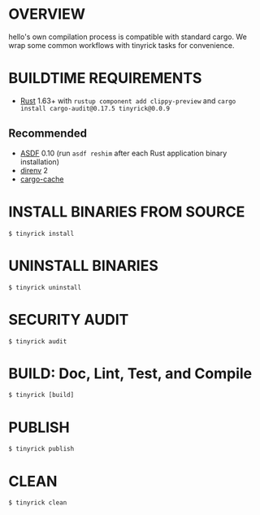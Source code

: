 # OVERVIEW

hello's own compilation process is compatible with standard cargo. We wrap some common workflows with tinyrick tasks for convenience.

# BUILDTIME REQUIREMENTS

* [Rust](https://www.rust-lang.org/en-US/) 1.63+ with `rustup component add clippy-preview` and `cargo install cargo-audit@0.17.5 tinyrick@0.0.9`

## Recommended

* [ASDF](https://asdf-vm.com/) 0.10 (run `asdf reshim` after each Rust application binary installation)
* [direnv](https://direnv.net/) 2
* [cargo-cache](https://crates.io/crates/cargo-cache)

# INSTALL BINARIES FROM SOURCE

```console
$ tinyrick install
```

# UNINSTALL BINARIES

```console
$ tinyrick uninstall
```

# SECURITY AUDIT

```console
$ tinyrick audit
```

# BUILD: Doc, Lint, Test, and Compile

```console
$ tinyrick [build]
```

# PUBLISH

```console
$ tinyrick publish
```

# CLEAN

```console
$ tinyrick clean
```
